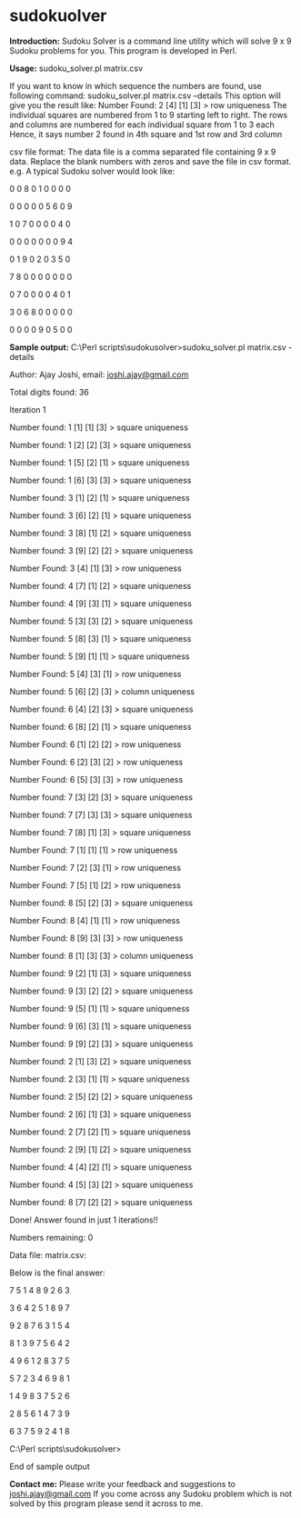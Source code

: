 # sudokuolver
**Introduction:**
Sudoku Solver is a command line utility which will solve 9 x 9 Sudoku problems for you.
This program is developed in Perl.

**Usage:**
sudoku_solver.pl matrix.csv

If you want to know in which sequence the numbers are found, use following command:
sudoku_solver.pl matrix.csv –details
This option will give you the result like:
Number Found: 2 [4] [1] [3] > row uniqueness
The individual squares are numbered from 1 to 9 starting left to right. The rows and columns are numbered for each individual square from 1 to 3 each
Hence, it says number 2 found in 4th square and 1st row and 3rd column

csv file format:
The data file is a comma separated file containing 9 x 9 data.
Replace the blank numbers with zeros and save the file in csv format.
e.g. A typical Sudoku solver would look like:

0	0	8	0	1	0	0	0	0

0	0	0	0	0	5	6	0	9

1	0	7	0	0	0	0	4	0

0	0	0	0	0	0	0	9	4

0	1	9	0	2	0	3	5	0

7	8	0	0	0	0	0	0	0

0	7	0	0	0	0	4	0	1

3	0	6	8	0	0	0	0	0

0	0	0	0	9	0	5	0	0

**Sample output:**
C:\Perl scripts\sudokusolver>sudoku_solver.pl matrix.csv -details


Author: Ajay Joshi, email: joshi.ajay@gmail.com


Total digits found: 36

Iteration 1

Number found: 1 [1] [1] [3] > square uniqueness

Number found: 1 [2] [2] [3] > square uniqueness

Number found: 1 [5] [2] [1] > square uniqueness

Number found: 1 [6] [3] [3] > square uniqueness

Number found: 3 [1] [2] [1] > square uniqueness

Number found: 3 [6] [2] [1] > square uniqueness

Number found: 3 [8] [1] [2] > square uniqueness

Number found: 3 [9] [2] [2] > square uniqueness

Number Found: 3 [4] [1] [3] > row uniqueness

Number found: 4 [7] [1] [2] > square uniqueness

Number found: 4 [9] [3] [1] > square uniqueness

Number found: 5 [3] [3] [2] > square uniqueness

Number found: 5 [8] [3] [1] > square uniqueness

Number found: 5 [9] [1] [1] > square uniqueness

Number Found: 5 [4] [3] [1] > row uniqueness

Number found: 5 [6] [2] [3] > column uniqueness

Number found: 6 [4] [2] [3] > square uniqueness

Number found: 6 [8] [2] [1] > square uniqueness

Number Found: 6 [1] [2] [2] > row uniqueness

Number Found: 6 [2] [3] [2] > row uniqueness

Number Found: 6 [5] [3] [3] > row uniqueness

Number found: 7 [3] [2] [3] > square uniqueness

Number found: 7 [7] [3] [3] > square uniqueness

Number found: 7 [8] [1] [3] > square uniqueness

Number Found: 7 [1] [1] [1] > row uniqueness

Number Found: 7 [2] [3] [1] > row uniqueness

Number Found: 7 [5] [1] [2] > row uniqueness

Number found: 8 [5] [2] [3] > square uniqueness

Number Found: 8 [4] [1] [1] > row uniqueness

Number Found: 8 [9] [3] [3] > row uniqueness

Number found: 8 [1] [3] [3] > column uniqueness

Number found: 9 [2] [1] [3] > square uniqueness

Number found: 9 [3] [2] [2] > square uniqueness

Number found: 9 [5] [1] [1] > square uniqueness

Number found: 9 [6] [3] [1] > square uniqueness

Number found: 9 [9] [2] [3] > square uniqueness

Number found: 2 [1] [3] [2] > square uniqueness

Number found: 2 [3] [1] [1] > square uniqueness

Number found: 2 [5] [2] [2] > square uniqueness

Number found: 2 [6] [1] [3] > square uniqueness

Number found: 2 [7] [2] [1] > square uniqueness

Number found: 2 [9] [1] [2] > square uniqueness

Number found: 4 [4] [2] [1] > square uniqueness

Number found: 4 [5] [3] [2] > square uniqueness

Number found: 8 [7] [2] [2] > square uniqueness

Done! Answer found in just 1 iterations!!


Numbers remaining: 0

Data file: matrix.csv:

Below is the final answer:

7	5	1	4	8	9	2	6	3	

3	6	4	2	5	1	8	9	7	

9	2	8	7	6	3	1	5	4	

8	1	3	9	7	5	6	4	2	

4	9	6	1	2	8	3	7	5	

5	7	2	3	4	6	9	8	1	

1	4	9	8	3	7	5	2	6	

2	8	5	6	1	4	7	3	9	

6	3	7	5	9	2	4	1	8	


C:\Perl scripts\sudokusolver>

End of sample output

**Contact me:**
Please write your feedback and suggestions to joshi.ajay@gmail.com
If you come across any Sudoku problem which is not solved by this program please send it across to me.
